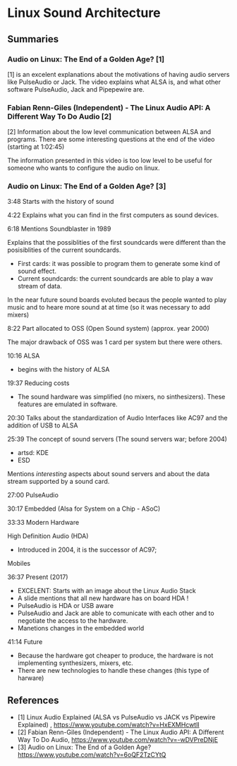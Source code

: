 # Linux Sound Architecture

## Summaries

### Audio on Linux: The End of a Golden Age? [1]

[1] is an excelent explanations about the motivations of having audio servers like PulseAudio or Jack. The video
explains what ALSA is, and what other software PulseAudio, Jack and Pipepewire are.

### Fabian Renn-Giles (Independent) - The Linux Audio API: A Different Way To Do Audio [2]

[2] Information about the low level communication between ALSA and programs. There are some interesting questions at the end of the video (starting at 1:02:45)

The information presented in this video is too low level to be useful for someone who wants to configure the audio on linux.

### Audio on Linux: The End of a Golden Age? [3]

3:48 Starts with the history of sound

4:22 Explains what you can find in the first computers as sound devices.

6:18 Mentions Soundblaster in 1989

  Explains that the possiblities of the first soundcards were different than
  the posisiblities of the current soundcards.

  - First cards: it was possible to program them to generate some kind of sound effect.
  - Current soundcards: the current soundcards are able to play a wav stream of data.

In the near future sound boards evoluted becaus the people wanted to play music and to
heare more sound at at time (so it was necessary to add mixers)

8:22 Part allocated to OSS (Open Sound system) (approx. year 2000)

The major drawback of OSS was 1 card per system but there were others.

10:16 ALSA

  - begins with the history of ALSA

19:37 Reducing costs

   - The sound hardware was simplified (no mixers, no sinthesizers). These
     features are emulated in software.

20:30 Talks about the standardization of Audio Interfaces like AC97 and
the addition of USB to ALSA

25:39 The concept of sound servers (The sound servers war; before 2004)

   - artsd: KDE
   - ESD

   Mentions *interesting* aspects about sound servers and about the data
   stream supported by a sound card.

27:00 PulseAudio

30:17 Embedded (Alsa for System on a Chip - ASoC)

33:33 Modern Hardware

   High Definition Audio (HDA)

   - Introduced in 2004, it is the successor of AC97;

   Mobiles
   
36:37 Present (2017)
  
  - EXCELENT: Starts with an image about the Linux Audio Stack
  - A slide mentions that all new hardware has on board HDA !
  - PulseAudio is HDA or USB aware
  - PulseAudio and Jack are able to comunicate with each other and to negotiate the access to the hardware.
  - Manetions changes in the embedded world
    
41:14 Future
 
  - Because the hardware got cheaper to produce, the hardware is not implementing synthesizers, mixers, etc.
  - There are new technologies to handle these changes (this type of harware)


## References


- [1] Linux Audio Explained (ALSA vs PulseAudio vs JACK vs Pipewire Explained) , https://www.youtube.com/watch?v=HxEXMHcwtlI
- [2] Fabian Renn-Giles (Independent) - The Linux Audio API: A Different Way To Do Audio, https://www.youtube.com/watch?v=-wDVPreDNjE
- [3] Audio on Linux: The End of a Golden Age? https://www.youtube.com/watch?v=6oQF2TzCYtQ




